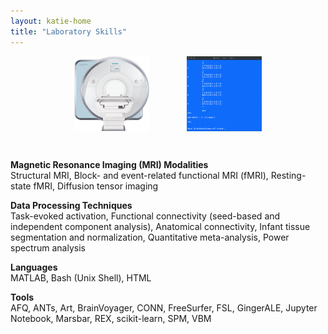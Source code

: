 ```yaml
---
layout: katie-home
title: "Laboratory Skills"
---
```


<p style="text-align:center;"><img align="middle" src="/images/Skyra-MRI-no-background[1].png" width="120" height="120" hspace="30" /><img align="middle" src="/images/bash_term.png" width="120" height="120" hspace="30" /></p>

<br/>

<span style="font-weight: bold; font-size:1em;">Magnetic Resonance Imaging (MRI) Modalities</span>  
Structural MRI, Block- and event-related functional MRI (fMRI), Resting-state fMRI, Diffusion tensor imaging  

<span style="font-weight: bold; font-size:1em;">Data Processing Techniques</span>  
Task-evoked activation, Functional connectivity (seed-based and independent component analysis), Anatomical connectivity, Infant tissue segmentation and normalization, Quantitative meta-analysis, Power spectrum analysis  

<span style="font-weight: bold; font-size:1em;">Languages</span>  
MATLAB, Bash (Unix Shell), HTML  

<span style="font-weight: bold; font-size:1em;">Tools</span>  
AFQ, ANTs, Art, BrainVoyager, CONN, FreeSurfer, FSL, GingerALE, Jupyter Notebook, Marsbar, REX, scikit-learn, SPM, VBM

<!--
<img align="right" src="/images/Skyra-MRI-no-background[1].png" width="120" height="120" hspace="20" />
<img align="right" src="/images/bash_term.png" width="120" height="120" hspace="20" />
-->
